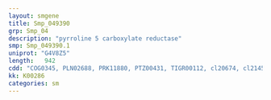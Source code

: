 ```yaml
---
layout: smgene
title: Smp_049390
grp: Smp_04
description: "pyrroline 5 carboxylate reductase"
smp: Smp_049390.1
uniprot: "G4V8Z5"
length:   942
cdd: "COG0345, PLN02688, PRK11880, PTZ00431, TIGR00112, cl20674, cl21454, pfam03807, pfam14748"
kk: K00286
categories: sm
---
```

